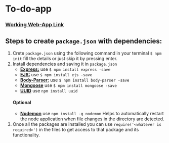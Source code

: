 # To-do-app
### [Working Web-App Link](https://to-do-node-app.herokuapp.com/)

## Steps to create ```package.json``` with dependencies:
1. Crete ```package.json``` using the following command in your terminal ```$ npm init``` fill the details or just skip it by pressing enter.
2. Install dependencies and saving it in  ```package.json```
   - <b>[Express:](https://www.npmjs.com/package/express)</b> use ```$ npm install express -save```  
   - <b>[EJS:](https://www.npmjs.com/package/ejs)</b> use ```$ npm install ejs -save```
   - <b>[Body-Parser:](https://www.npmjs.com/package/body-parser)</b> use ```$ npm install body-parser -save```
   - <b>[Mongoose](https://www.npmjs.com/package/mongoose)</b> use ```$ npm install mongoose -save```
   - <b>[UUID](https://www.npmjs.com/package/uuid)</b> use ```npm install uuid```
   #### Optional 
   - <b>[Nodemon](https://www.npmjs.com/package/nodemon)</b> use ```npm install -g nodemon``` Helps to automatically restart the node application when file changes in the directory are detected.
3. Once all the packages are installed you can use ```require('<whatever is required>')``` in the files to get access to that package and its functionality. 
